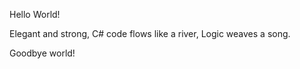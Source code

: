 Hello World!






Elegant and strong,
C# code flows like a river,
Logic weaves a song.


Goodbye world!